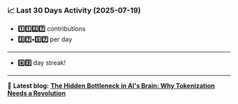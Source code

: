 <!--START_STATS-->
### 📈 Last 30 Days Activity (2025-07-19)  
- **1️⃣1️⃣2️⃣7️⃣** contributions  
- **3️⃣7️⃣•5️⃣7️⃣** per day
---
- **4️⃣9️⃣** day streak!
---
📝 **Latest blog:** [**The Hidden Bottleneck in AI's Brain: Why Tokenization Needs a Revolution**](https://andriak.com/blog/tokenization-revolution)
<!--END_STATS-->
